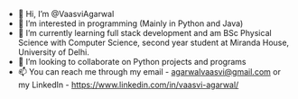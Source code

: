 - 👋 Hi, I’m @VaasviAgarwal
- 👀 I’m interested in programming (Mainly in Python and Java)
- 🌱 I’m currently learning full stack development and am BSc Physical Science with Computer Science, second year student at Miranda House, University of Delhi.
- 💞️ I’m looking to collaborate on Python projects and programs
- 📫 You can reach me through my email - agarwalvaasvi@gmail.com or my LinkedIn - https://www.linkedin.com/in/vaasvi-agarwal/

<!---
VaasviAgarwal/VaasviAgarwal is a ✨ special ✨ repository because its `README.md` (this file) appears on your GitHub profile.
You can click the Preview link to take a look at your changes.
--->
